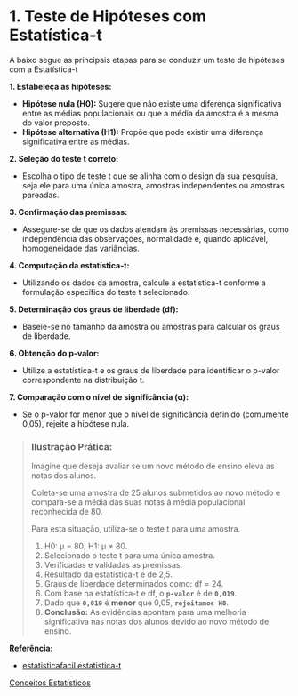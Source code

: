 
# 1. Teste de Hipóteses com Estatística-t

A baixo segue as principais etapas para se conduzir um teste de hipóteses com a Estatística-t

**1. Estabeleça as hipóteses:**
 
- **Hipótese nula (H0):** Sugere que não existe uma diferença significativa entre as médias populacionais ou que a média da amostra é a mesma do valor proposto.
- **Hipótese alternativa (H1):** Propõe que pode existir uma diferença significativa entre as médias.

**2. Seleção do teste t correto:**
- Escolha o tipo de teste t que se alinha com o design da sua pesquisa, seja ele para uma única amostra, amostras independentes ou amostras pareadas.

**3. Confirmação das premissas:**
- Assegure-se de que os dados atendam às premissas necessárias, como independência das observações, normalidade e, quando aplicável, homogeneidade das variâncias.
 
**4. Computação da estatística-t:**
- Utilizando os dados da amostra, calcule a estatística-t conforme a formulação específica do teste t selecionado.

**5. Determinação dos graus de liberdade (df):**
- Baseie-se no tamanho da amostra ou amostras para calcular os graus de liberdade.

**6. Obtenção do p-valor:**
- Utilize a estatística-t e os graus de liberdade para identificar o p-valor correspondente na distribuição t.

**7. Comparação com o nível de significância (α):**
- Se o p-valor for menor que o nível de significância definido (comumente 0,05), rejeite a hipótese nula.
>


> ### **Ilustração Prática:** 
> Imagine que deseja avaliar se um novo método de ensino eleva as notas dos alunos.
>
>Coleta-se uma amostra de 25 alunos submetidos ao novo método e compara-se a média das suas notas à média populacional reconhecida de 80.
>
>Para esta situação, utiliza-se o teste t para uma amostra.
>
>1. H0: μ = 80; H1: μ ≠ 80.
>2. Selecionado o teste t para uma única amostra.
>3. Verificadas e validadas as premissas.
>4. Resultado da estatística-t é de 2,5.
>5. Graus de liberdade determinados como: df = 24.
>5. Com base na estatística-t e df, o **`p-valor`** é de **`0,019`**.
>7. Dado que **`0,019`** é **menor** que 0,05, **`rejeitamos H0`**.
>8. **Conclusão:** As evidências apontam para uma melhoria significativa nas notas dos alunos devido ao novo método de ensino.

**Referência:** 
- [estatisticafacil estatistica-t](https://estatisticafacil.org/estatistica-t/)

[Conceitos Estatísticos](01_Conceitos%20Estatisticos.md)
